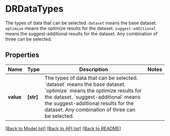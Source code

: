 # DRDataTypes

The types of data that can be selected. `dataset` means the base dataset. `optimize` means the optimize results for the dataset. `suggest-additional` means the suggest-additional results for the dataset. Any combination of three can be selected.

## Properties
Name | Type | Description | Notes
------------ | ------------- | ------------- | -------------
**value** | **[str]** | The types of data that can be selected. &#x60;dataset&#x60; means the base dataset. &#x60;optimize&#x60; means the optimize results for the dataset. &#x60;suggest-additional&#x60; means the suggest-additional results for the dataset. Any combination of three can be selected. | 

[[Back to Model list]](../README.md#documentation-for-models) [[Back to API list]](../README.md#documentation-for-api-endpoints) [[Back to README]](../README.md)



